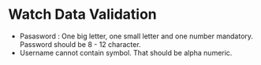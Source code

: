 # Watch Data Validation

- Pasasword : One big letter, one small letter and one number mandatory. Password should be 8 - 12 character.
- Username cannot contain symbol. That should be alpha numeric.
